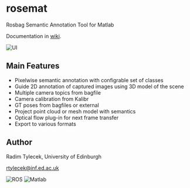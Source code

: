 # rosemat
Rosbag Semantic Annotation Tool for Matlab

Documentation in [wiki](https://github.com/rtylecek/rosemat/wiki).

![UI](https://raw.githubusercontent.com/rtylecek/rosemat/master/rosemat-ui.png)

## Main Features

* Pixelwise semantic annotation with configrable set of classes
* Guide 2D annotation of captured images using 3D model of the scene
* Multiple camera topics from bagfile
* Camera calibration from Kalibr
* GT poses from bagfiles or external
* Project point cloud or mesh model with semantics
* Optical flow plug-in for next frame transfer
* Export to various formats

## Author

Radim Tylecek, University of Edinburgh 

rtylecek@inf.ed.ac.uk

![ROS](http://www.ros.org/wp-content/uploads/2013/10/rosorg-logo1.png)
![Matlab](https://upload.wikimedia.org/wikipedia/commons/thumb/2/21/Matlab_Logo.png/267px-Matlab_Logo.png)
